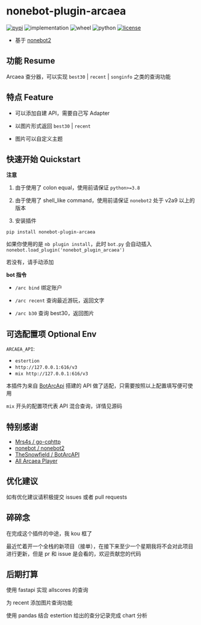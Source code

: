 # nonebot-plugin-arcaea
[![pypi](https://img.shields.io/pypi/v/nonebot-plugin-arcaea.svg)](https://pypi.org/project/nonebot-plugin-arcaea/)
![implementation](https://img.shields.io/pypi/implementation/nonebot-plugin-arcaea)
![wheel](https://img.shields.io/pypi/wheel/nonebot-plugin-arcaea)
![python](https://img.shields.io/pypi/pyversions/nonebot-plugin-arcaea)
[![license](https://img.shields.io/github/license/iyume/nonebot-plugin-arcaea.svg)](https://raw.githubusercontent.com/iyume/nonebot-plugin-arcaea/main/LICENSE)

- 基于 [nonebot2](https://github.com/nonebot/nonebot2)

## 功能 Resume
Arcaea 查分器，可以实现 `best30` | `recent` | `songinfo` 之类的查询功能

## 特点 Feature
- 可以添加自建 API，需要自己写 Adapter

- 以图片形式返回 `best30` | `recent`

- 图片可以自定义主题

## 快速开始 Quickstart
**注意**

1. 由于使用了 colon equal，使用前请保证 `python>=3.8`

2. 由于使用了 shell_like command，使用前请保证 `nonebot2` 处于 v2a9 以上的版本

3. 安装插件
```
pip install nonebot-plugin-arcaea
```
如果你使用的是 `nb plugin install`，此时 `bot.py` 会自动插入 `nonebot.load_plugin('nonebot_plugin_arcaea')`

若没有，请手动添加

**bot 指令**

- `/arc bind` 绑定账户

- `/arc recent` 查询最近游玩，返回文字

- `/arc b30` 查询 best30，返回图片

## 可选配置项 Optional Env
`ARCAEA_API`:
- `estertion`
- `http://127.0.0.1:616/v3`
- `mix http://127.0.0.1:616/v3`

本插件为来自 [BotArcApi](https://github.com/TheSnowfield/BotArcAPI) 搭建的 API 做了适配，只需要按照以上配置填写便可使用

`mix` 开头的配置项代表 API 混合查询，详情见源码

## 特别感谢
- [Mrs4s / go-cqhttp](https://github.com/Mrs4s/go-cqhttp)
- [nonebot / nonebot2](https://github.com/nonebot/nonebot2)
- [TheSnowfield / BotArcAPI](https://github.com/TheSnowfield/BotArcAPI)
- [All Arcaea Player](https://arcaea.lowiro.com)

## 优化建议
如有优化建议请积极提交 issues 或者 pull requests

## 碎碎念
在完成这个插件的中途，我 kou 框了

最近忙着开一个全栈的新项目（接单），在接下来至少一个星期我将不会对此项目进行更新，但是 pr 和 issue 是会看的，欢迎贡献您的代码

## 后期打算
使用 fastapi 实现 allscores 的查询

为 recent 添加图片查询功能

使用 pandas 结合 estertion 给出的查分记录完成 chart 分析
